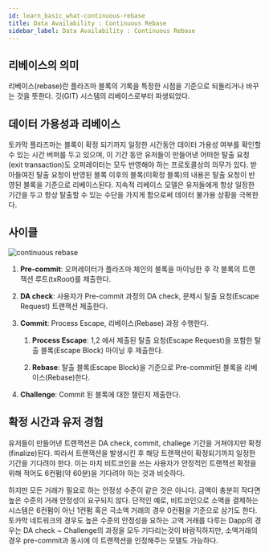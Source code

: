 ```yaml
---
id: learn_basic_what-continuous-rebase
title: Data Availability : Continuous Rebase
sidebar_label: Data Availability : Continuous Rebase
---
```


## 리베이스의 의미
리베이스(rebase)란 플라즈마 블록의 기록을 특정한 시점을 기준으로 되돌리거나 바꾸는 것을 뜻한다. 깃(GIT) 시스템의 리베이스로부터 파생되었다.

## 데이터 가용성과 리베이스
토카막 플라즈마는 블록이 확정 되기까지 일정한 시간동안 데이터 가용성 여부를 확인할 수 있는 시간 버퍼를 두고 있으며, 이 기간 동안 유저들이 만들어낸 어떠한 탈출 요청(exit transaction)도 오퍼레이터는 모두 반영해야 하는 프로토콜상의 의무가 있다. 받아들여진 탈출 요청이 반영된 블록 이후의 블록(미확정 블록)의 내용은 탈출 요청이 반영된 블록을 기준으로 리베이스된다. 지속적 리베이스 모델은 유저들에게 항상 일정한 기간을 두고 항상 탈출할 수 있는 수단을 가지게 함으로써 데이터 불가용 상황을 극복한다.

## 사이클
![continuous rebase](assets/learn_basic_continuous-rebase.png)

1. **Pre-commit**: 오퍼레이터가 플라즈마 체인의 블록을 마이닝한 후 각 블록의 트랜잭션 루트(txRoot)를 제출한다.
2. **DA check**: 사용자가 Pre-commit 과정의 DA check, 문제시 탈출 요청(Escape Request) 트랜잭션 제출한다.
3. **Commit**: Process Escape, 리베이스(Rebase) 과정 수행한다.

    1. **Process Escape**: 1,2 에서 제출된 탈출 요청(Escape Request)을 포함한 탈출 블록(Escape Block) 마이닝 후 제출한다.

    2. **Rebase**: 탈출 블록(Escape Block)을 기준으로 Pre-commit된 블록을 리베이스(Rebase)한다.

4. **Challenge**: Commit 된 블록에 대한 챌린지 제출한다.

## 확정 시간과 유저 경험
유저들이 만들어낸 트랜잭션은 DA check, commit, challege 기간을 거쳐야지만 확정(finalize)된다. 따라서 트랜잭션을 발생시킨 후 해당 트랜잭션이 확정되기까지 일정한 기간을 기다려야 한다. 이는 마치 비트코인을 쓰는 사용자가 안정적인 트랜잭션 확정을 위해 적어도 6컨펌(약 60분)을 기다려야 하는 것과 비슷하다.

하지만 모든 거래가 필요로 하는 안정성 수준이 같은 것은 아니다. 금액이 충분히 작다면 높은 수준의 거래 안정성이 요구되지 않다. 단적인 예로, 비트코인으로 소액을 결제하는 시스템은 6컨펌이 아닌 1컨펌 혹은 극소액 거래의 경우 0컨펌을 기준으로 삼기도 한다. 토카막 네트워크의 경우도 높은 수준의 안정성을 요하는 고액 거래를 다루는 Dapp의 경우는 DA check ~ Challenge의 과정을 모두 기다리는것이 바람직하지만, 소액거래의 경우 pre-commit과 동시에 이 트랜잭션을 인정해주는 모델도 가능하다.
